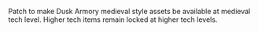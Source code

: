 Patch to make Dusk Armory medieval style assets be available at medieval tech level.  Higher tech items remain locked at higher tech levels.
